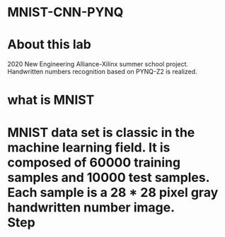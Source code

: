 # MNIST-CNN-PYNQ
About this lab
========

2020 New Engineering Alliance-Xilinx summer school project.<br>
Handwritten numbers recognition based on PYNQ-Z2 is realized.<br>

what is MNIST
=====
MNIST data set is classic in the machine learning field. It is composed of 60000 training samples and 10000 test samples. Each sample is a 28 * 28 pixel gray handwritten number image.<br> 
Step
====
